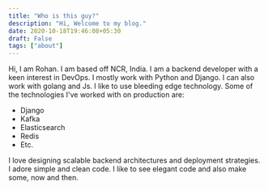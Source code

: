 ```yaml
---
title: "Who is this guy?"
description: "Hi, Welcome to my blog."
date: 2020-10-18T19:46:08+05:30
draft: False
tags: ["about"]
---
```


Hi, I am Rohan. I am based off NCR, India.
I am a backend developer with a keen interest in DevOps.
I mostly work with Python and Django. I can also work with golang and Js.
I like to use bleeding edge technology. Some of the technologies I've worked with on production are:
- Django
- Kafka
- Elasticsearch
- Redis
- Etc.

I love designing scalable backend architectures and deployment strategies.
I adore simple and clean code. I like to see elegant code and also make some, now and then.
